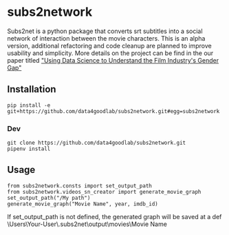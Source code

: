 
#  subs2network

Subs2net is a python package that converts srt subtitles into a social network of interaction between the movie characters.
This is an alpha version, additional refactoring and code cleanup are planned to improve usability and  simplicity.
 More details on the project can be find in the our paper titled ["Using Data Science to Understand the Film Industry's Gender Gap"](https://www.nature.com/articles/s41599-020-0436-1)
 
 ## Installation
 ```
 pip install -e git+https://github.com/data4goodlab/subs2network.git#egg=subs2network
 ```
 ### Dev
```
git clone https://github.com/data4goodlab/subs2network.git
pipenv install
```

## Usage
```
from subs2network.consts import set_output_path
from subs2network.videos_sn_creator import generate_movie_graph
set_output_path("/My path")
generate_movie_graph("Movie Name", year, imdb_id)
```
If set_output_path is not defined, the generated graph will be saved at a def \Users\Your-User\\.subs2net\output\movies\Movie Name
